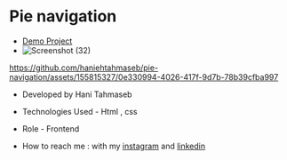 # Pie navigation
- [Demo Project](https://haniehtahmaseb.github.io/pie-navigation/index.html)
- ![Screenshot (32)](https://github.com/haniehtahmaseb/pie-navigation/assets/155815327/6b2cae0c-4c54-459a-b67d-7206b54a740e)

https://github.com/haniehtahmaseb/pie-navigation/assets/155815327/0e330994-4026-417f-9d7b-78b39cfba997

- Developed by Hani Tahmaseb

- Technologies Used - Html , css

- Role - Frontend

- How to reach me : with my [instagram](https://instagram.com/haniehtahmaseb) and [linkedin](https://linkedin.com/in/hani-tahmaseb-a52212212)
